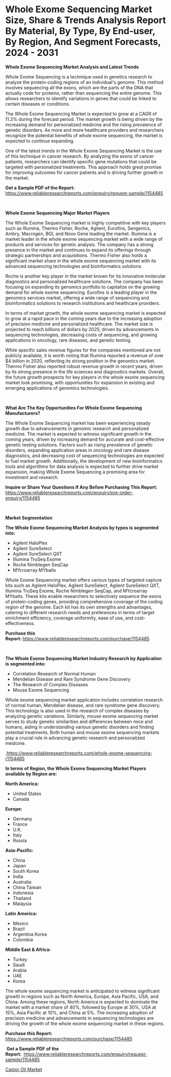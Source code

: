 <p><h1>Whole Exome Sequencing Market Size, Share & Trends Analysis Report By Material, By Type, By End-user, By Region, And Segment Forecasts, 2024 - 2031</h1></p><p><strong>Whole Exome Sequencing Market Analysis and Latest Trends</strong></p>
<p><p>Whole Exome Sequencing is a technique used in genetics research to analyze the protein-coding regions of an individual's genome. This method involves sequencing all the exons, which are the parts of the DNA that actually code for proteins, rather than sequencing the entire genome. This allows researchers to identify variations in genes that could be linked to certain diseases or conditions.</p><p>The Whole Exome Sequencing Market is expected to grow at a CAGR of 11.3% during the forecast period. The market growth is being driven by the increasing demand for personalized medicine and the rising prevalence of genetic disorders. As more and more healthcare providers and researchers recognize the potential benefits of whole exome sequencing, the market is expected to continue expanding.</p><p>One of the latest trends in the Whole Exome Sequencing Market is the use of this technique in cancer research. By analyzing the exons of cancer patients, researchers can identify specific gene mutations that could be targeted with personalized treatments. This approach holds great promise for improving outcomes for cancer patients and is driving further growth in the market.</p></p>
<p><strong>Get a Sample PDF of the Report:&nbsp;</strong> <a href="https://www.reliableresearchreports.com/enquiry/request-sample/1154485">https://www.reliableresearchreports.com/enquiry/request-sample/1154485</a></p>
<p>&nbsp;</p>
<p><strong>Whole Exome Sequencing Major Market Players</strong></p>
<p><p>The Whole Exome Sequencing market is highly competitive with key players such as Illumina, Thermo Fisher, Roche, Agilent, Eurofins, Sengenics, Ambry, Macrogen, BGI, and Novo Gene leading the market. Illumina is a market leader in the whole exome sequencing market with a wide range of products and services for genetic analysis. The company has a strong presence in the market and continues to expand its offerings through strategic partnerships and acquisitions. Thermo Fisher also holds a significant market share in the whole exome sequencing market with its advanced sequencing technologies and bioinformatics solutions.</p><p>Roche is another key player in the market known for its innovative molecular diagnostics and personalized healthcare solutions. The company has been focusing on expanding its genomics portfolio to capitalize on the growing demand for whole exome sequencing. Eurofins is a leading player in the genomics services market, offering a wide range of sequencing and bioinformatics solutions to research institutions and healthcare providers.</p><p>In terms of market growth, the whole exome sequencing market is expected to grow at a rapid pace in the coming years due to the increasing adoption of precision medicine and personalized healthcare. The market size is projected to reach billions of dollars by 2025, driven by advancements in sequencing technologies, decreasing costs of sequencing, and growing applications in oncology, rare diseases, and genetic testing.</p><p>While specific sales revenue figures for the companies mentioned are not publicly available, it is worth noting that Illumina reported a revenue of over $4 billion in 2020, reflecting its strong position in the genomics market. Thermo Fisher also reported robust revenue growth in recent years, driven by its strong presence in the life sciences and diagnostics markets. Overall, the future growth prospects for key players in the whole exome sequencing market look promising, with opportunities for expansion in existing and emerging applications of genomics technologies.</p></p>
<p>&nbsp;</p>
<p><strong>What Are The Key Opportunities For Whole Exome Sequencing Manufacturers?</strong></p>
<p><p>The Whole Exome Sequencing market has been experiencing steady growth due to advancements in genomic research and personalized medicine. The market is expected to witness significant growth in the coming years, driven by increasing demand for accurate and cost-effective genetic testing solutions. Factors such as rising prevalence of genetic disorders, expanding application areas in oncology and rare disease diagnostics, and decreasing cost of sequencing technologies are expected to fuel market growth. Additionally, the development of new bioinformatics tools and algorithms for data analysis is expected to further drive market expansion, making Whole Exome Sequencing a promising area for investment and research.</p></p>
<p><strong>Inquire or Share Your Questions If Any Before Purchasing This Report:</strong> <a href="https://www.reliableresearchreports.com/enquiry/pre-order-enquiry/1154485">https://www.reliableresearchreports.com/enquiry/pre-order-enquiry/1154485</a></p>
<p>&nbsp;</p>
<p><strong>Market Segmentation</strong></p>
<p><strong>The Whole Exome Sequencing Market Analysis by types is segmented into:</strong></p>
<p><ul><li>Agilent HaloPlex</li><li>Agilent SureSelect</li><li>Agilent SureSelect QXT</li><li>Illumina TruSeq Exome</li><li>Roche Nimblegen SeqCap</li><li>MYcroarray MYbaits</li></ul></p>
<p><p>Whole Exome Sequencing market offers various types of targeted capture kits such as Agilent HaloPlex, Agilent SureSelect, Agilent SureSelect QXT, Illumina TruSeq Exome, Roche Nimblegen SeqCap, and MYcroarray MYbaits. These kits enable researchers to selectively sequence the exons of protein-coding genes, providing comprehensive coverage of the coding region of the genome. Each kit has its own strengths and advantages, catering to different research needs and preferences in terms of target enrichment efficiency, coverage uniformity, ease of use, and cost-effectiveness.</p></p>
<p><strong>Purchase this Report:&nbsp;</strong><a href="https://www.reliableresearchreports.com/purchase/1154485">https://www.reliableresearchreports.com/purchase/1154485</a></p>
<p>&nbsp;</p>
<p><strong>The Whole Exome Sequencing Market Industry Research by Application is segmented into:</strong></p>
<p><ul><li>Correlation Research of Normal Human</li><li>Mendelian Disease and Rare Syndrome Gene Discovery</li><li>The Research of Complex Diseases</li><li>Mouse Exome Sequencing</li></ul></p>
<p><p>Whole exome sequencing market application includes correlation research of normal human, Mendelian disease, and rare syndrome gene discovery. This technology is also used in the research of complex diseases by analyzing genetic variations. Similarly, mouse exome sequencing market serves to study genetic similarities and differences between mice and humans, aiding in understanding various genetic disorders and finding potential treatments. Both human and mouse exome sequencing markets play a crucial role in advancing genetic research and personalized medicine.</p></p>
<p><a href="https://www.reliableresearchreports.com/whole-exome-sequencing-r1154485">&nbsp;https://www.reliableresearchreports.com/whole-exome-sequencing-r1154485</a></p>
<p><strong>In terms of Region, the Whole Exome Sequencing Market Players available by Region are:</strong></p>
<p>
    <p> <strong> North America: </strong>
        <ul>
            <li>United States</li>
            <li>Canada</li>
        </ul>
        </p> 
    <p> <strong> Europe: </strong>
        <ul>
            <li>Germany</li>
            <li>France</li>
            <li>U.K.</li>
            <li>Italy</li>
            <li>Russia</li>
        </ul>
        </p> 
    <p> <strong> Asia-Pacific: </strong>
        <ul>
            <li>China</li>
            <li>Japan</li>
            <li>South Korea</li>
            <li>India</li>
            <li>Australia</li>
            <li>China Taiwan</li>
            <li>Indonesia</li>
            <li>Thailand</li>
            <li>Malaysia</li>
        </ul>
        </p> 
    <p> <strong> Latin America: </strong>
        <ul>
            <li>Mexico</li>
            <li>Brazil</li>
            <li>Argentina Korea</li>
            <li>Colombia</li>
        </ul>
        </p> 
    <p> <strong> Middle East & Africa: </strong>
        <ul>
            <li>Turkey</li>
            <li>Saudi</li>
            <li>Arabia</li>
            <li>UAE</li>
            <li>Korea</li>
        </ul>
    </p>
    </p>
<p><p>The whole exome sequencing market is anticipated to witness significant growth in regions such as North America, Europe, Asia Pacific, USA, and China. Among these regions, North America is expected to dominate the market with a market share of 40%, followed by Europe at 30%, USA at 15%, Asia Pacific at 10%, and China at 5%. The increasing adoption of precision medicine and advancements in sequencing technologies are driving the growth of the whole exome sequencing market in these regions.</p></p>
<p><strong>Purchase this Report: </strong><a href="https://www.reliableresearchreports.com/purchase/1154485">https://www.reliableresearchreports.com/purchase/1154485</a></p>
<p>&nbsp;<strong>Get a Sample PDF of the Report:&nbsp;&nbsp;</strong><a href="https://www.reliableresearchreports.com/enquiry/request-sample/1154485">https://www.reliableresearchreports.com/enquiry/request-sample/1154485</a></p>
<p><strong></strong></p>
<p><p><a href="https://github.com/KeeganBarrows2023/Market-Research-Report-List-1/blob/main/castor-oil-market.md">Castor Oil Market</a></p></p>